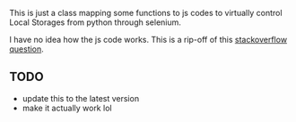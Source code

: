 This is just a class mapping some functions to js codes to virtually control Local Storages from python through selenium.

I have no idea how the js code works. This is a rip-off of this [stackoverflow question](https://stackoverflow.com/a/46361900).

## TODO
* update this to the latest version
* make it actually work lol
